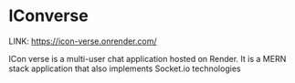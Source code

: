 # IConverse

LINK: https://icon-verse.onrender.com/

ICon verse is a multi-user chat application hosted on Render. It is a MERN stack application that also implements Socket.io technologies
